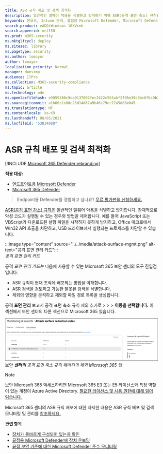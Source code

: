 ```yaml
---
title: ASR 규칙 배포 및 검색 최적화
description: 일반적인 맬웨어 악용을 식별하고 방지하기 위해 ASR(공격 표면 축소) 규칙을 최적화합니다.
keywords: 온보드, Intune 관리, 끝점용 Microsoft Defender, Microsoft Defender, Windows Defender, 공격 표면 감소, ASR, 보안 기준
search.product: eADQiWindows 10XVcnh
search.appverid: met150
ms.prod: m365-security
ms.mktglfcycl: deploy
ms.sitesec: library
ms.pagetype: security
ms.author: lomayor
author: lomayor
localization_priority: Normal
manager: dansimp
audience: ITPro
ms.collection: M365-security-compliance
ms.topic: article
ms.technology: mde
ms.openlocfilehash: e9059360c9ce9137092fec2422c563abf2f95e39c94c0fbc9b22b5c36c21161c
ms.sourcegitcommit: a1b66e1e80c25d14d67a9b46c79ec7245d88e045
ms.translationtype: MT
ms.contentlocale: ko-KR
ms.lasthandoff: 08/05/2021
ms.locfileid: "53834088"
---
```

# <a name="optimize-asr-rule-deployment-and-detections"></a>ASR 규칙 배포 및 검색 최적화

[!INCLUDE [Microsoft 365 Defender rebranding](../../includes/microsoft-defender.md)]

**적용 대상:**
- [엔드포인트용 Microsoft Defender](https://go.microsoft.com/fwlink/p/?linkid=2154037)
- [Microsoft 365 Defender](https://go.microsoft.com/fwlink/?linkid=2118804)

> Endpoint용 Defender를 경험하고 싶나요? [무료 평가판을 신청하세요.](https://www.microsoft.com/WindowsForBusiness/windows-atp?ocid=docs-wdatp-onboardconfigure-abovefoldlink)

[ASR(공격 표면 감소) 규칙은](./attack-surface-reduction.md) 일반적인 맬웨어 악용을 식별하고 방지합니다. 잠재적으로 악성 코드가 실행될 수 있는 경우와 방법을 제어합니다. 예를 들어 JavaScript 또는 VBScript가 다운로드된 실행 파일을 시작하지 못하게 방지하고, Office 매크로에서 Win32 API 호출을 차단하고, USB 드라이브에서 실행되는 프로세스를 차단할 수 있습니다.


:::image type="content" source="../../media/attack-surface-mgmt.png" alt-text="공격 표면 관리 카드":::
<br>
*공격 표면 관리 카드*

공격 *표면 관리 카드는* 다음에 사용할 수 있는 Microsoft 365 보안 센터의 도구 진입점입니다.

* ASR 규칙이 현재 조직에 배포되는 방법을 이해합니다.
* ASR 검색을 검토하고 가능한 잘못된 검색을 식별합니다.
* 제외의 영향을 분석하고 제외할 파일 경로 목록을 생성합니다.

공격 **표면 관리** 보고서 공격 표면 축소 규칙 제외 추가로  >    >    >  **이동을 선택합니다.** 이 섹션에서 보안 센터의 다른 섹션으로 Microsoft 365 있습니다.

![보안 센터의 공격 표면 축소 규칙 페이지에서 제외 Microsoft 365 추가](images/secconmgmt_asr_m365exlusions.png)<br>
보안 ***센터의** 공격 표면 축소 규칙 페이지의 제외 Microsoft 365 탭*

> [!NOTE]
> 보안 Microsoft 365 액세스하려면 Microsoft 365 E3 또는 E5 라이선스와 특정 역할이 있는 계정이 Azure Active Directory. [필요한 라이선스 및 사용 권한에 대해 읽어 읽습니다.](/office365/securitycompliance/microsoft-security-and-compliance#required-licenses-and-permissions)

Microsoft 365 센터의 ASR 규칙 배포에 대한 자세한 내용은 ASR 규칙 배포 및 검색 모니터링 및 관리를 [참조하세요.](/office365/securitycompliance/monitor-devices#monitor-and-manage-asr-rule-deployment-and-detections)

**관련 항목**

* [장치가 올바르게 구성되어 있는지 확인](configure-machines.md)
* [끝점용 Microsoft Defender에 장치 온보딩](configure-machines-onboarding.md)
* [끝점 보안 기준에 대한 Microsoft Defender 준수 모니터링](configure-machines-security-baseline.md)
